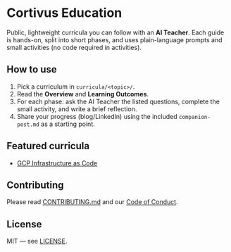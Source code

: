 
# Cortivus Education

Public, lightweight curricula you can follow with an **AI Teacher**. Each guide is hands-on, split into short phases, and uses plain-language prompts and small activities (no code required in activities).

## How to use
1. Pick a curriculum in `curricula/<topic>/`.
2. Read the **Overview** and **Learning Outcomes**.
3. For each phase: ask the AI Teacher the listed questions, complete the small activity, and write a brief reflection.
4. Share your progress (blog/LinkedIn) using the included `companion-post.md` as a starting point.

## Featured curricula
- [GCP Infrastructure as Code](curricula/gcp-iac/curriculum.md)

## Contributing
Please read [CONTRIBUTING.md](CONTRIBUTING.md) and our [Code of Conduct](CODE_OF_CONDUCT.md).

## License
MIT — see [LICENSE](LICENSE).
